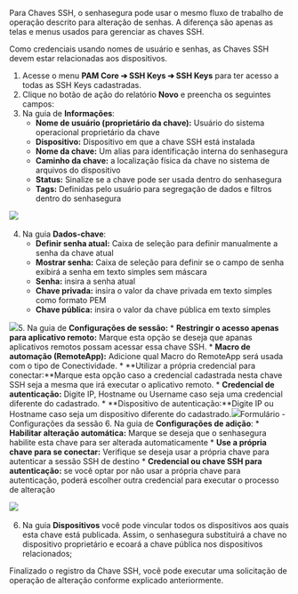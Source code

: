 Para Chaves SSH, o senhasegura pode usar o mesmo fluxo de trabalho de operação descrito para alteração de senhas. A diferença são apenas as telas e menus usados para gerenciar as chaves SSH.

Como credenciais usando nomes de usuário e senhas, as Chaves SSH devem estar relacionadas aos dispositivos.

1. Acesse o menu **PAM Core ➔ SSH Keys ➔ SSH Keys** para ter acesso a todas as SSH Keys cadastradas.
2. Clique no botão de ação do relatório **Novo** e preencha os seguintes campos:
3. Na guia de **Informações**:
	* **Nome de usuário (proprietário da chave):** Usuário do sistema operacional proprietário da chave
	* **Dispositivo:** Dispositivo em que a chave SSH está instalada
	* **Nome da chave:** Um alias para identificação interna do senhasegura
	* **Caminho da chave:** a localização física da chave no sistema de arquivos do dispositivo
	* **Status:** Sinalize se a chave pode ser usada dentro do senhasegura
	* **Tags:** Definidas pelo usuário para segregação de dados e filtros dentro do senhasegura

![](https://cdn.document360.io/5a1d58df-64ce-42a2-8b23-688477d32f33/Images/Documentation/image-1665662340256.png) 

4. Na guia **Dados\-chave**:
	* **Definir senha atual:** Caixa de seleção para definir manualmente a senha da chave atual
	* **Mostrar senha:** Caixa de seleção para definir se o campo de senha exibirá a senha em texto simples sem máscara
	* **Senha:** insira a senha atual
	* **Chave privada:** insira o valor da chave privada em texto simples como formato PEM
	* **Chave pública:** insira o valor da chave pública em texto simples

![](https://cdn.document360.io/5a1d58df-64ce-42a2-8b23-688477d32f33/Images/Documentation/image-1665662358329.png)5. Na guia de **Configurações de sessão:**
	* **Restringir o acesso apenas para aplicativo remoto:** Marque esta opção se deseja que apanas aplicativos remotos possam acessar essa chave SSH.
	* **Macro de automação (RemoteApp):** Adicione qual Macro do RemoteApp será usada com o tipo de Conectividade.
	* **Utilizar a própria credencial para conectar:**Marque esta opção caso a credencial cadastrada nesta chave SSH seja a mesma que irá executar o aplicativo remoto.
	* **Credencial de autenticação:** Digite IP, Hostname ou Username caso seja uma credencial diferente do cadastrado.
	* **Dispositivo de autenticação:**Digite IP ou Hostname caso seja um dispositivo diferente do cadastrado.![](https://cdn.document360.io/5a1d58df-64ce-42a2-8b23-688477d32f33/Images/Documentation/sessao.png)Formulário \- Configurações da sessão
6. Na guia de **Configurações de adição**:
	* **Habilitar alteração automática:** Marque se deseja que o senhasegura habilite esta chave para ser alterada automaticamente
	* **Use a própria chave para se conectar:** Verifique se deseja usar a própria chave para autenticar a sessão SSH de destino
	* **Credencial ou chave SSH para autenticação:** se você optar por não usar a própria chave para autenticação, poderá escolher outra credencial para executar o processo de alteração

![](https://cdn.document360.io/5a1d58df-64ce-42a2-8b23-688477d32f33/Images/Documentation/image-1665662386238.png) 

6. Na guia **Dispositivos** você pode vincular todos os dispositivos aos quais esta chave está publicada. Assim, o senhasegura substituirá a chave no dispositivo proprietário e ecoará a chave pública nos dispositivos relacionados;

Finalizado o registro da Chave SSH, você pode executar uma solicitação de operação de alteração conforme explicado anteriormente.

